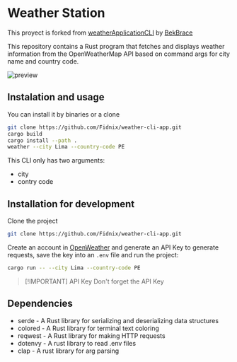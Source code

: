 # Weather Station

This proyect is forked from [weatherApplicationCLI](https://github.com/BekBrace/weatherApplicationCLI) by [BekBrace](https://github.com/BekBrace)

This repository contains a Rust program that fetches and displays weather information from the OpenWeatherMap API based on command args for city name and country code.

![preview](https://github.com/user-attachments/assets/db1dd665-16e3-4ca6-9aa9-bec087c2627c)


## Instalation and usage

You can install it by binaries or a clone

```bash
git clone https://github.com/Fidnix/weather-cli-app.git
cargo build
cargo install --path .
weather --city Lima --country-code PE
```

This CLI only has two arguments:
* city
* contry code

## Installation for development

Clone the project

```bash
git clone https://github.com/Fidnix/weather-cli-app.git
```

Create an account in [OpenWeather](https://openweathermap.org/) and generate an API Key to generate requests, save the key into an `.env` file and run the project:

```bash
cargo run -- --city Lima --country-code PE
```

> [!IMPORTANT] API Key
> Don't forget the API Key

## Dependencies
* serde - A Rust library for serializing and deserializing data structures
* colored - A Rust library for terminal text coloring
* reqwest - A Rust library for making HTTP requests
* dotenvy - A rust library to read .env files
* clap - A rust library for arg parsing
